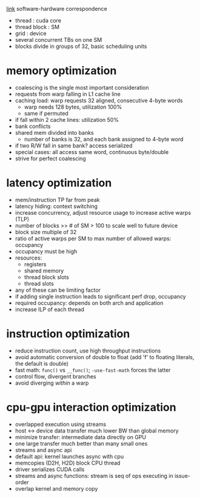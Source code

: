 [link](https://developer.download.nvidia.com/GTC/PDF/1083_Wang.pdf)
software-hardware correspondence
- thread : cuda core
- thread block : SM
- grid : device
- several concurrent TBs on one SM
- blocks divide in groups of 32, basic scheduling units
# memory optimization
- coalescing is the single most important consideration
- requests from warp falling in L1 cache line
- caching load: warp requests 32 aligned, consecutive 4-byte words
	- warp needs 128 bytes, utilization 100%
	- same if permuted
- if fall within 2 cache lines: utilization 50%
- bank conflicts
- shared mem divided into banks
	- number of banks is 32, and each bank assigned to 4-byte word
- if two R/W fall in same bank? access serialized
- special cases: all access same word, continuous byte/double
- strive for perfect coalescing
# latency optimization
- mem/instruction TP far from peak
- latency hiding: context switching
- increase concurrency, adjust resource usage to increase active warps (TLP)
- number of blocks >> # of SM > 100 to scale well to future device
- block size multiple of 32
- ratio of active warps per SM to max number of allowed warps: occupancy
- occupancy must be high
- resources:
	- registers
	- shared memory
	- thread block slots
	- thread slots
- any of these can be limiting factor
- if adding single instruction leads to significant perf drop, occupancy
- required occupancy: depends on both arch and application
- increase ILP of each thread
# instruction optimization
- reduce instruction count, use high throughput instructions
- avoid automatic conversion of double to float (add 'f' to floating literals, the default is double)
- fast math: `func()` vs `__func()`; `-use-fast-math` forces the latter
- control flow, divergent branches
- avoid diverging *within* a warp
# cpu-gpu interaction optimization
- overlapped execution using streams
- host <-> device data transfer much lower BW than global memory
- minimize transfer: intermediate data directly on GPU
- one large transfer much better than many small ones
- streams and async api
- default api: kernel launches async with cpu
- memcopies (D2H, H2D) block CPU thread
- driver serializes CUDA calls
- streams and async functions: stream is seq of ops executing in issue-order
- overlap kernel and memory copy